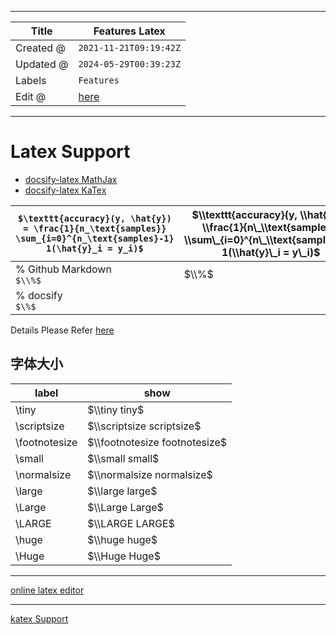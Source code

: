 -----

| Title     | Features Latex                                      |
| --------- | --------------------------------------------------- |
| Created @ | `2021-11-21T09:19:42Z`                              |
| Updated @ | `2024-05-29T00:39:23Z`                              |
| Labels    | `Features`                                          |
| Edit @    | [here](https://github.com/junxnone/twiki/issues/18) |

-----

# Latex Support

  - [docsify-latex
    MathJax](https://scruel.github.io/docsify-latex/#/?id=with-mathjax)
  - [docsify-latex
    KaTex](https://scruel.github.io/docsify-latex/#/?id=with-katex)

| `$\texttt{accuracy}(y, \hat{y}) = \frac{1}{n_\text{samples}} \sum_{i=0}^{n_\text{samples}-1} 1(\hat{y}_i = y_i)$` | $\\texttt{accuracy}(y, \\hat{y}) = \\frac{1}{n\_\\text{samples}} \\sum\_{i=0}^{n\_\\text{samples}-1} 1(\\hat{y}\_i = y\_i)$ |
| ----------------------------------------------------------------------------------------------------------------- | --------------------------------------------------------------------------------------------------------------------------- |
| % Github Markdown<br> `$\\%$`                                                                                     | $\\%$                                                                                                                       |
| % docsify <br> `$\%$`                                                                                             | $%$                                                                                                                         |

Details Please Refer
[here](https://junxnone.github.io/docsify-katex/docs/#/supported)

## 字体大小

| label          | show                          |
| -------------- | ----------------------------- |
| \\tiny         | $\\tiny tiny$                 |
| \\scriptsize   | $\\scriptsize scriptsize$     |
| \\footnotesize | $\\footnotesize footnotesize$ |
| \\small        | $\\small small$               |
| \\normalsize   | $\\normalsize normalsize$     |
| \\large        | $\\large large$               |
| \\Large        | $\\Large Large$               |
| \\LARGE        | $\\LARGE LARGE$               |
| \\huge         | $\\huge huge$                 |
| \\Huge         | $\\Huge Huge$                 |

-----

[online latex
editor](https://junxnone.github.io/m/ ":include :type=iframe width=100% height=600px")

-----

[katex
Support](https://junxnone.github.io/docsify-katex/docs/#/supported ":include :type=iframe width=100% height=1200px")
